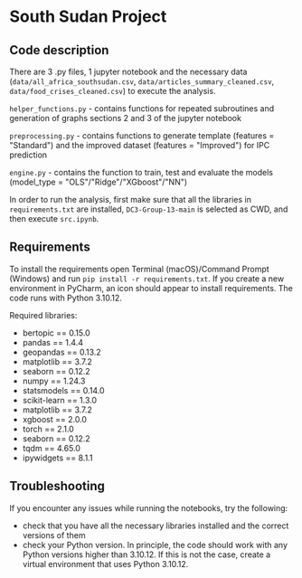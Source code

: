 # South Sudan Project 
## Code description
There are 3 .py files, 1 jupyter notebook and the necessary data (`data/all_africa_southsudan.csv`, `data/articles_summary_cleaned.csv`, `data/food_crises_cleaned.csv`) to execute the analysis.

`helper_functions.py` - contains functions for repeated subroutines and generation of graphs sections 2 and 3 of the jupyter notebook

`preprocessing.py` - contains functions to generate template (features = "Standard") and the improved dataset (features = "Improved") for IPC prediction

`engine.py` - contains the function to train, test and evaluate the models (model_type = "OLS"/"Ridge"/"XGboost"/"NN")

In order to run the analysis, first make sure that all the libraries in `requirements.txt` are installed, `DC3-Group-13-main` is selected as CWD, and then execute `src.ipynb`.

## Requirements
To install the requirements open Terminal (macOS)/Command Prompt (Windows) and run `pip install -r requirements.txt`. If you create a new environment in PyCharm, an icon should appear to install requirements. The code runs with Python 3.10.12.

Required libraries:
- bertopic == 0.15.0
- pandas == 1.4.4
- geopandas == 0.13.2
- matplotlib == 3.7.2
- seaborn == 0.12.2
- numpy == 1.24.3
- statsmodels == 0.14.0
- scikit-learn == 1.3.0
- matplotlib == 3.7.2
- xgboost == 2.0.0
- torch == 2.1.0
- seaborn == 0.12.2
- tqdm == 4.65.0
- ipywidgets == 8.1.1

## Troubleshooting

If you encounter any issues while running the notebooks, try the following:
- check that you have all the necessary libraries installed and the correct versions of them
- check your Python version. In principle, the code should work with any Python versions higher than 3.10.12. If this is not the case, create a virtual environment that uses Python 3.10.12.
